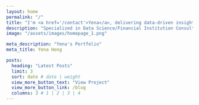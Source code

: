 ```yaml
---
layout: home
permalink: "/"
title: "I'm <a href='/contact'>Yena</a>, delivering data-driven insights."
description: "Specialized in Data Science/Financial Institution Consulting"
image: "/assets/images/homepage_1.png"

meta_description: "Yena's Portfolio"
meta_title: Yena Hong

posts:
  heading: "Latest Posts"
  limit: 3
  sort: date # date | weight
  view_more_button_text: "View Project"
  view_more_button_link: /blog
  columns: 3 # 1 | 2 | 3 | 4
---
```

